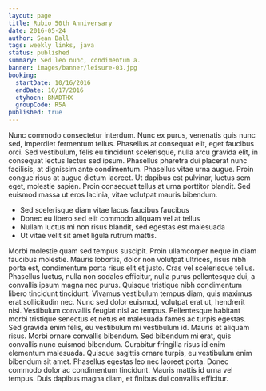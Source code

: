 ```yaml
---
layout: page
title: Rubio 50th Anniversary
date: 2016-05-24
author: Sean Ball
tags: weekly links, java
status: published
summary: Sed leo nunc, condimentum a.
banner: images/banner/leisure-03.jpg
booking:
  startDate: 10/16/2016
  endDate: 10/17/2016
  ctyhocn: BNADTHX
  groupCode: R5A
published: true
---
```

Nunc commodo consectetur interdum. Nunc ex purus, venenatis quis nunc sed, imperdiet fermentum tellus. Phasellus at consequat elit, eget faucibus orci. Sed vestibulum, felis eu tincidunt scelerisque, nulla arcu gravida elit, in consequat lectus lectus sed ipsum. Phasellus pharetra dui placerat nunc facilisis, at dignissim ante condimentum. Phasellus vitae urna augue. Proin congue risus at augue dictum laoreet. Ut dapibus est pulvinar, luctus sem eget, molestie sapien. Proin consequat tellus at urna porttitor blandit. Sed euismod massa ut eros lacinia, vitae volutpat mauris bibendum.

* Sed scelerisque diam vitae lacus faucibus faucibus
* Donec eu libero sed elit commodo aliquam vel at tellus
* Nullam luctus mi non risus blandit, sed egestas est malesuada
* Ut vitae velit sit amet ligula rutrum mattis.

Morbi molestie quam sed tempus suscipit. Proin ullamcorper neque in diam faucibus molestie. Mauris lobortis, dolor non volutpat ultrices, risus nibh porta est, condimentum porta risus elit et justo. Cras vel scelerisque tellus. Phasellus luctus, nulla non sodales efficitur, nulla purus pellentesque dui, a convallis ipsum magna nec purus. Quisque tristique nibh condimentum libero tincidunt tincidunt. Vivamus vestibulum tempus diam, quis maximus erat sollicitudin nec. Nunc sed dolor euismod, volutpat erat ut, hendrerit nisi. Vestibulum convallis feugiat nisl ac tempus. Pellentesque habitant morbi tristique senectus et netus et malesuada fames ac turpis egestas. Sed gravida enim felis, eu vestibulum mi vestibulum id. Mauris et aliquam risus. Morbi ornare convallis bibendum.
Sed bibendum mi erat, quis convallis nunc euismod bibendum. Curabitur fringilla risus id enim elementum malesuada. Quisque sagittis ornare turpis, eu vestibulum enim bibendum sit amet. Phasellus egestas leo nec laoreet porta. Donec commodo dolor ac condimentum tincidunt. Mauris mattis id urna vel tempus. Duis dapibus magna diam, et finibus dui convallis efficitur.
